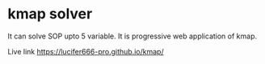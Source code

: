 # kmap solver
 It can solve SOP upto 5 variable.
 It is progressive web application of kmap.

Live link 
https://lucifer666-pro.github.io/kmap/
